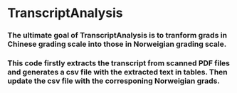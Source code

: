 # TranscriptAnalysis
### The ultimate goal of TranscriptAnalysis is to tranform grads in Chinese grading scale into those in Norweigian grading scale.
### This code firstly extracts the transcript from scanned PDF files and generates a csv file with the extracted text in tables. Then update the csv file with the corresponing Norweigian grads.
